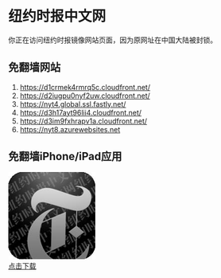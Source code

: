<h1>纽约时报中文网</h1>
<p>你正在访问纽约时报镜像网站页面，因为原网址在中国大陆被封锁。</p>
<h2>免翻墙网站</h2>
<ol>
<li><a href="https://d1crmek4rmrq5c.cloudfront.net/" target="1">https://d1crmek4rmrq5c.cloudfront.net/</a></li>
<li><a href="https://d2iugpu0nyf2uw.cloudfront.net/" target="2">https://d2iugpu0nyf2uw.cloudfront.net/</a></li>
<li><a href="https://nyt4.global.ssl.fastly.net/" target="3">https://nyt4.global.ssl.fastly.net/</a></li>
<li><a href="https://d3h17ayt96lii4.cloudfront.net/" target="4">https://d3h17ayt96lii4.cloudfront.net/</a></li>
<li><a href="https://d3im9fxhrapv1a.cloudfront.net/" target="5">https://d3im9fxhrapv1a.cloudfront.net/</a></li>
<li><a href="https://nyt8.azurewebsites.net" target="6">https://nyt8.azurewebsites.net</a></li>
</ol>
<h2>免翻墙iPhone/iPad应用</h2>
<p>
	<a href="https://itunes.apple.com/cn/app/niu-yue-shi-bao-zhong-wen-wang/id807498298?mt=8">
		<img src="icon175x175.jpeg" />
		<br/>点击下载
	</a>
</p>